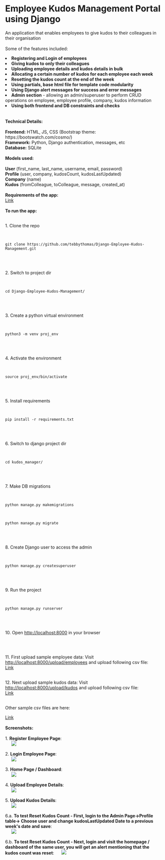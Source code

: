 # Employee Kudos Management Portal using Django

An application that enables employees to give kudos to their colleagues in their organisation
<br />
<br />
Some of the features included:
<li><b>Registering and Login of employees</b></li>
<li><b>Giving kudos to only their colleagues</b></li>
<li><b>Uploading employee details and kudos details in bulk</b></li>
<li><b>Allocating a certain number of kudos for each employee each week</b></li>
<li><b> Resetting the kudos count at the end of the week</b></li>
<li><b>Using partials, base html file for template code modularity</b></li>
<li><b>Using Django alert messages for success and error messages</b></li>
<li><b>Admin section</b> - allowing an admin/superuser to perform CRUD operations on employee, employee profile, company, kudos information</li>
<li><b>Using both frontend and DB constraints and checks</b></li>
<br />
<br />
<b>Technical Details:</b>
<br />
<br />
<b>Frontend:</b> HTML, JS, CSS (Bootstrap theme: https://bootswatch.com/cosmo/)
<br />
<b>Framework:</b> Python, Django authentication, messages, etc
<br />
<b>Database:</b> SQLite
<br />
<br /> 
<b>Models used:</b>
<br />
<br />
<b>User</b> (first_name, last_name, username, email, password)
<br />
<b>Profile</b> (user, company, kudosCount, kudosLastUpdated)
<br />
<b>Company</b> (name)
<br />
<b>Kudos</b> (fromColleague, toColleague, message, created_at)
<br />
<br />
<b>Requirements of the app:</b>
<br />
<a href="https://github.com/tebbythomas/Django-Employee-Kudos-Management/blob/master/requirements.txt">Link</a>
<br />
<br />
<b>To run the app:</b>
<br />
<br />
<p>1. Clone the repo</p>
<br />
<pre><code>git clone https://github.com/tebbythomas/Django-Employee-Kudos-Management.git
</code></pre>
<br />
<br />
<p>2. Switch to project dir</p>
<br />
<pre><code>cd Django-Employee-Kudos-Management/
</code></pre>
<br />
<br />
<p>3. Create a python virtual environment</p>
<br />
<pre><code>python3 -m venv proj_env
</code></pre>
<br />
<br />
<p>4. Activate the environment</p>
<br />
<pre><code>source proj_env/bin/activate
</code></pre>
<br />
<br />
<p>5. Install requirements</p>
<br />
<pre><code>pip install -r requirements.txt
</code></pre>
<br />
<br />
<p>6. Switch to django project dir</p>
<br />
<pre><code>cd kudos_manager/
</code></pre>
<br />
<br />
<p>7. Make DB migrations</p>
<br />
<pre><code>python manage.py makemigrations
</code></pre>
<br />
<pre><code>python manage.py migrate
</code></pre>
<br />
<br />
<p>8. Create Django user to access the admin</p>
<br />
<pre><code>python manage.py createsuperuser
</code></pre>
<br />
<br />
<p>9. Run the project</p>
<br />
<pre><code>python manage.py runserver
</code></pre>
<br />
<br />
<p>10. Open <a href="http://localhost:8000">http://localhost:8000</a> in your browser</p>
<br />
<br />
<p>11. First upload sample employee data: Visit <a href="http://localhost:8000/upload/employees">http://localhost:8000/upload/employees</a> and upload following csv file:
<br />
<a href="https://github.com/tebbythomas/Django-Employee-Kudos-Management/blob/master/Sample_Data/Sample_Data_1/upload_employees_1.csv">Link</a>
<br />
<br />
<p>12. Next upload sample kudos data: Visit <a href="http://localhost:8000/upload/kudos">http://localhost:8000/upload/kudos</a> and upload following csv file:
<br />
<a href="https://github.com/tebbythomas/Django-Employee-Kudos-Management/blob/master/Sample_Data/Sample_Data_1/upload_kudos_1.csv">Link</a>
<br />
<br />
<p>Other sample csv files are here:</p>
<a href="https://github.com/tebbythomas/Django-Employee-Kudos-Management/tree/master/Sample_Data">Link</a>
<br />
<br />
<b>Screenshots:</b>
<br />
<br />
1. <b>Register Employee Page</b>:
<br />
<img src="https://github.com/tebbythomas/Django-Employee-Kudos-Management/blob/master/Screenshots/Register_Screen.png" hspace="20">
<br />
<br />
2. <b>Login Employee Page</b>:
<br />
<img src="https://github.com/tebbythomas/Django-Employee-Kudos-Management/blob/master/Screenshots/Login_Screen.png" hspace="20">
<br />
<br />
3. <b>Home Page / Dashboard</b>:
<br />
<img src="https://github.com/tebbythomas/Django-Employee-Kudos-Management/blob/master/Screenshots/Dashboard.png" hspace="20">
<br />
<br />
4. <b>Upload Employee Details</b>:
<br />
<img src="https://github.com/tebbythomas/Django-Employee-Kudos-Management/blob/master/Screenshots/Upload_Employees.png" hspace="20">
<br />
<br />
5. <b>Upload Kudos Details</b>:
<br />
<img src="https://github.com/tebbythomas/Django-Employee-Kudos-Management/blob/master/Screenshots/Upload_Kudos.png" hspace="20">
<br />
<br />
6.a. <b>To test Reset Kudos Count - First, login to the Admin Page->Profile table-> Choose user and change kudosLastUpdated Date to a previous week's date and save</b>:
<br />
<img src="https://github.com/tebbythomas/Django-Employee-Kudos-Management/blob/master/Screenshots/Manually_Changing_Date.png" hspace="20">
<br />
<br />
6.b. <b>To test Reset Kudos Count - Next, login and visit the homepage / dashboard of the same user, you will get an alert mentioning that the kudos count was reset</b>:
<img src="https://github.com/tebbythomas/Django-Employee-Kudos-Management/blob/master/Screenshots/Resetting_Kudos.png" hspace="20">
<br />